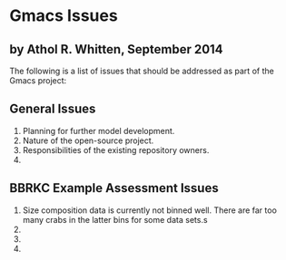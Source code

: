 # Gmacs Issues 
## by Athol R. Whitten, September 2014

The following is a list of issues that should be addressed as part of the Gmacs project:

## General Issues

1. Planning for further model development.
2. Nature of the open-source project.
3. Responsibilities of the existing repository owners. 
4. 

## BBRKC Example Assessment Issues

1. Size composition data is currently not binned well. There are far too many crabs in the latter bins for some data sets.s
2.
3.
4.